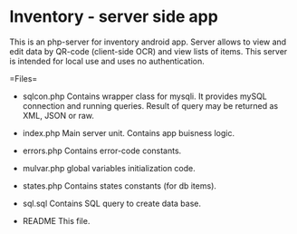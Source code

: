 Inventory - server side app
===
This is an php-server for inventory android app.
Server allows to view and edit data by QR-code (client-side OCR) and view lists of items.
This server is intended for local use and uses no authentication.

=Files=

- sqlcon.php
    Contains wrapper class for mysqli. 
    It provides mySQL connection and running queries.
    Result of query may be returned as XML, JSON or raw.
    
- index.php
    Main server unit. Contains app buisness logic.
    
- errors.php
    Contains error-code constants.

- mulvar.php
    global variables initialization code.

- states.php
   Contains states constants (for db items).
    
- sql.sql
    Contains SQL query to create data base.
    
- README
    This file.
